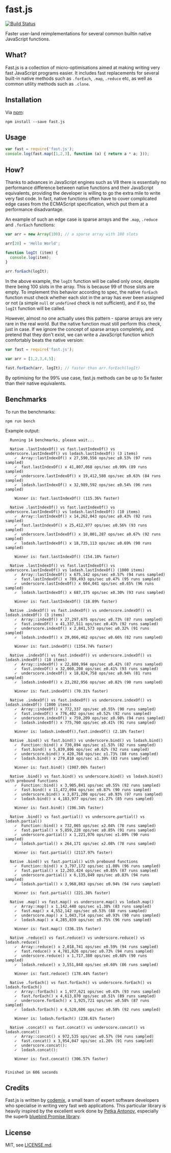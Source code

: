 # fast.js


[![Build Status](https://travis-ci.org/codemix/fast.js.svg?branch=master)](https://travis-ci.org/codemix/fast.js)

Faster user-land reimplementations for several common builtin native JavaScript functions.

## What?

Fast.js is a collection of micro-optimisations aimed at making writing very fast JavaScript programs easier. It includes fast replacements for several built-in native methods such as `.forEach`, `.map`, `.reduce` etc, as well as common utility methods such as `.clone`.

## Installation

Via [npm](https://npmjs.org/package/fast.js):
```
npm install --save fast.js
```

## Usage

```js
var fast = require('fast.js');
console.log(fast.map([1,2,3], function (a) { return a * a; }));
```

## How?

Thanks to advances in JavaScript engines such as V8 there is essentially no performance difference between native functions and their JavaScript equivalents, providing the developer is willing to go the extra mile to write very fast code. In fact, native functions often have to cover complicated edge cases from the ECMAScript specification, which put them at a performance disadvantage.

An example of such an edge case is sparse arrays and the `.map`, `.reduce` and `.forEach` functions:

```js
var arr = new Array(100); // a sparse array with 100 slots

arr[20] = 'Hello World';

function logIt (item) {
  console.log(item);
}

arr.forEach(logIt);

```

In the above example, the `logIt` function will be called only once, despite there being 100 slots in the array. This is because 99 of those slots are empty. To implement this behavior according to spec, the native `forEach` function must check whether each slot in the array has ever been assigned or not (a simple `null` or `undefined` check is not sufficient), and if so, the `logIt` function will be called.

However, almost no one actually uses this pattern - sparse arrays are very rare in the real world. But the native function must still perform this check, just in case. If we ignore the concept of sparse arrays completely, and pretend that they don't exist, we can write a JavaScript function which comfortably beats the native version:

```js
var fast = require('fast.js');

var arr = [1,2,3,4,5];

fast.forEach(arr, logIt); // faster than arr.forEach(logIt)
```


By optimising for the 99% use case, fast.js methods can be up to 5x faster than their native equivalents.

## Benchmarks

To run the benchmarks:

```
npm run bench
```

Example output:

```
  Running 14 benchmarks, please wait...

  Native .lastIndexOf() vs fast.lastIndexOf() vs underscore.lastIndexOf() vs lodash.lastIndexOf() (3 items)
    ✓  Array::lastIndexOf() x 27,590,556 ops/sec ±0.53% (97 runs sampled)
    ✓  fast.lastIndexOf() x 41,807,068 ops/sec ±0.99% (89 runs sampled)
    ✓  underscore.lastIndexOf() x 19,412,580 ops/sec ±0.63% (84 runs sampled)
    ✓  lodash.lastIndexOf() x 32,989,592 ops/sec ±0.54% (96 runs sampled)

    Winner is: fast.lastIndexOf() (115.36% faster)

  Native .lastIndexOf() vs fast.lastIndexOf() vs underscore.lastIndexOf() vs lodash.lastIndexOf() (10 items)
    ✓  Array::lastIndexOf() x 14,262,043 ops/sec ±0.43% (92 runs sampled)
    ✓  fast.lastIndexOf() x 25,412,977 ops/sec ±0.56% (93 runs sampled)
    ✓  underscore.lastIndexOf() x 10,001,287 ops/sec ±0.67% (92 runs sampled)
    ✓  lodash.lastIndexOf() x 18,735,113 ops/sec ±0.69% (90 runs sampled)

    Winner is: fast.lastIndexOf() (154.10% faster)

  Native .lastIndexOf() vs fast.lastIndexOf() vs underscore.lastIndexOf() vs lodash.lastIndexOf() (1000 items)
    ✓  Array::lastIndexOf() x 675,142 ops/sec ±0.57% (94 runs sampled)
    ✓  fast.lastIndexOf() x 789,493 ops/sec ±0.47% (95 runs sampled)
    ✓  underscore.lastIndexOf() x 664,041 ops/sec ±0.65% (96 runs sampled)
    ✓  lodash.lastIndexOf() x 687,175 ops/sec ±0.30% (93 runs sampled)

    Winner is: fast.lastIndexOf() (18.89% faster)

  Native .indexOf() vs fast.indexOf() vs underscore.indexOf() vs lodash.indexOf() (3 items)
    ✓  Array::indexOf() x 27,297,675 ops/sec ±0.73% (87 runs sampled)
    ✓  fast.indexOf() x 41,337,511 ops/sec ±0.43% (92 runs sampled)
    ✓  underscore.indexOf() x 2,841,573 ops/sec ±0.32% (91 runs sampled)
    ✓  lodash.indexOf() x 29,066,462 ops/sec ±0.66% (82 runs sampled)

    Winner is: fast.indexOf() (1354.74% faster)

  Native .indexOf() vs fast.indexOf() vs underscore.indexOf() vs lodash.indexOf() (10 items)
    ✓  Array::indexOf() x 22,880,994 ops/sec ±0.42% (87 runs sampled)
    ✓  fast.indexOf() x 32,060,208 ops/sec ±0.41% (93 runs sampled)
    ✓  underscore.indexOf() x 18,824,758 ops/sec ±0.94% (81 runs sampled)
    ✓  lodash.indexOf() x 23,202,956 ops/sec ±0.82% (90 runs sampled)

    Winner is: fast.indexOf() (70.31% faster)

  Native .indexOf() vs fast.indexOf() vs underscore.indexOf() vs lodash.indexOf() (1000 items)
    ✓  Array::indexOf() x 772,337 ops/sec ±0.55% (90 runs sampled)
    ✓  fast.indexOf() x 776,402 ops/sec ±0.52% (92 runs sampled)
    ✓  underscore.indexOf() x 759,209 ops/sec ±0.98% (94 runs sampled)
    ✓  lodash.indexOf() x 775,760 ops/sec ±0.41% (91 runs sampled)

    Winner is: lodash.indexOf(),fast.indexOf() (2.18% faster)

  Native .bind() vs fast.bind() vs underscore.bind() vs lodash.bind()
    ✓  Function::bind() x 730,894 ops/sec ±1.53% (82 runs sampled)
    ✓  fast.bind() x 5,839,806 ops/sec ±0.62% (92 runs sampled)
    ✓  underscore.bind() x 420,768 ops/sec ±1.73% (88 runs sampled)
    ✓  lodash.bind() x 279,810 ops/sec ±1.39% (83 runs sampled)

    Winner is: fast.bind() (1987.06% faster)

  Native .bind() vs fast.bind() vs underscore.bind() vs lodash.bind() with prebound functions
    ✓  Function::bind() x 3,905,841 ops/sec ±0.55% (92 runs sampled)
    ✓  fast.bind() x 11,472,094 ops/sec ±0.87% (90 runs sampled)
    ✓  underscore.bind() x 3,871,200 ops/sec ±0.93% (97 runs sampled)
    ✓  lodash.bind() x 4,183,977 ops/sec ±1.27% (85 runs sampled)

    Winner is: fast.bind() (196.34% faster)

  Native .bind() vs fast.partial() vs underscore.partial() vs lodash.partial()
    ✓  Function::bind() x 732,065 ops/sec ±2.04% (78 runs sampled)
    ✓  fast.partial() x 5,859,228 ops/sec ±0.85% (91 runs sampled)
    ✓  underscore.partial() x 1,221,076 ops/sec ±1.09% (90 runs sampled)
    ✓  lodash.partial() x 264,171 ops/sec ±2.08% (78 runs sampled)

    Winner is: fast.partial() (2117.97% faster)

  Native .bind() vs fast.partial() with prebound functions
    ✓  Function::bind() x 3,797,172 ops/sec ±1.08% (96 runs sampled)
    ✓  fast.partial() x 12,203,424 ops/sec ±0.85% (87 runs sampled)
    ✓  underscore.partial() x 6,135,849 ops/sec ±0.83% (94 runs sampled)
    ✓  lodash.partial() x 3,968,863 ops/sec ±0.94% (94 runs sampled)

    Winner is: fast.partial() (221.38% faster)

  Native .map() vs fast.map() vs underscore.map() vs lodash.map()
    ✓  Array::map() x 1,142,440 ops/sec ±1.38% (83 runs sampled)
    ✓  fast.map() x 4,552,142 ops/sec ±0.53% (88 runs sampled)
    ✓  underscore.map() x 1,043,714 ops/sec ±0.93% (90 runs sampled)
    ✓  lodash.map() x 4,285,839 ops/sec ±0.75% (96 runs sampled)

    Winner is: fast.map() (336.15% faster)

  Native .reduce() vs fast.reduce() vs underscore.reduce() vs lodash.reduce()
    ✓  Array::reduce() x 2,018,741 ops/sec ±0.59% (94 runs sampled)
    ✓  fast.reduce() x 4,781,826 ops/sec ±0.73% (94 runs sampled)
    ✓  underscore.reduce() x 1,717,380 ops/sec ±0.68% (90 runs sampled)
    ✓  lodash.reduce() x 3,551,848 ops/sec ±0.60% (86 runs sampled)

    Winner is: fast.reduce() (178.44% faster)

  Native .forEach() vs fast.forEach() vs underscore.forEach() vs lodash.forEach()
    ✓  Array::forEach() x 1,977,621 ops/sec ±0.43% (93 runs sampled)
    ✓  fast.forEach() x 4,613,870 ops/sec ±0.51% (89 runs sampled)
    ✓  underscore.forEach() x 1,925,721 ops/sec ±0.58% (87 runs sampled)
    ✓  lodash.forEach() x 6,520,606 ops/sec ±0.58% (92 runs sampled)

    Winner is: lodash.forEach() (238.61% faster)

  Native .concat() vs fast.concat() vs underscore.concat() vs lodash.concat()
    ✓  Array::concat() x 972,535 ops/sec ±0.57% (94 runs sampled)
    ✓  fast.concat() x 3,954,047 ops/sec ±1.26% (91 runs sampled)
    ✓  underscore.concat():
    ✓  lodash.concat():

    Winner is: fast.concat() (306.57% faster)


Finished in 606 seconds

```



## Credits

Fast.js is written by [codemix](http://codemix.com/), a small team of expert software developers who specialise in writing very fast web applications. This particular library is heavily inspired by the excellent work done by [Petka Antonov](https://github.com/petkaantonov), especially the superb [bluebird Promise library](https://github.com/petkaantonov/bluebird/).


## License

MIT, see [LICENSE.md](./LICENSE.md).